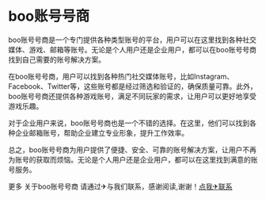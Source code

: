 # boo账号号商

boo账号号商是一个专门提供各种类型账号的平台，用户可以在这里找到各种社交媒体、游戏、邮箱等账号。无论是个人用户还是企业用户，都可以在boo账号号商找到自己需要的账号解决方案。

在boo账号号商，用户可以找到各种热门社交媒体账号，比如Instagram、Facebook、Twitter等，这些账号都是经过筛选和验证的，确保质量可靠。此外，boo账号号商还提供各种游戏账号，满足不同玩家的需求，让用户可以更好地享受游戏乐趣。

对于企业用户来说，boo账号号商也是一个不错的选择。在这里，他们可以找到各种企业邮箱账号，帮助企业建立专业形象，提升工作效率。

总之，boo账号号商为用户提供了便捷、安全、可靠的账号解决方案，让用户不再为账号的获取而烦恼。无论是个人用户还是企业用户，都可以在这里找到满意的账号服务。

更多 关于boo账号号商 请通过✈与我们联系，感谢阅读,谢谢！[点我✈联系](https://gg.k02.cc)
